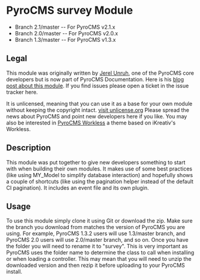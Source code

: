 # PyroCMS survey Module

* Branch 2.1/master -- For PyroCMS v2.1.x
* Branch 2.0/master -- For PyroCMS v2.0.x
* Branch 1.3/master -- For PyroCMS v1.3.x

## Legal

This module was originally written by [Jerel Unruh](http://twitter.com/jerelunruh), one of the PyroCMS core developers but is now part of PyroCMS Documentation.
Here is his [blog post about this module](http://unruhdesigns.com/blog/2011/01/getting-started-with-custom-module-development-for-pyrocms).
If you find issues please open a ticket in the issue tracker here.

It is unlicensed, meaning that you can use it as a base for your own module without keeping the copyright intact. [visit unlicense.org](http://unlicense.org)
Please spread the news about PyroCMS and point new developers here if you like.
You may also be interested in [PyroCMS Workless](http://github.com/jerel/pyrocms-workless) a theme based on iKreativ's Workless.

## Description

This module was put together to give new developers something to start with when building their own modules. It makes use of some best practices (like using MY_Model to
simplify database interaction) and hopefully shows a couple of shortcuts (like using the pagination helper instead of the default CI pagination). It includes an
event file and its own plugin.


## Usage

To use this module simply clone it using Git or download the zip. Make sure the branch you download from matches the version of PyroCMS you are using. For example, PyroCMS 1.3.2 users will use 1.3/master branch, and PyroCMS 2.0 users will use 2.0/master branch, and so on. Once you have the folder you will need to rename it to "survey". This is very important as
PyroCMS uses the folder name to determine the class to call when installing or when loading a controller. This may mean that you will need to unzip the
downloaded version and then rezip it before uploading to your PyroCMS install.